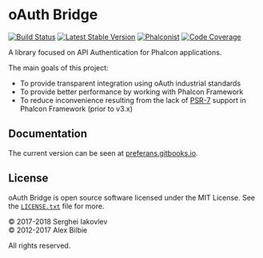 # oAuth Bridge

[![Build Status](https://travis-ci.org/preferans/oauth-bridge.svg?branch=master)](https://travis-ci.org/preferans/oauth-bridge)
[![Latest Stable Version](https://poser.pugx.org/preferans/oauth-bridge/v/stable)](https://packagist.org/packages/preferans/oauth-bridge)
[![Phalconist](https://phalconist.phalconphp.com/preferans/oauth-bridge/default.svg)](https://phalconist.phalconphp.com/preferans/oauth-bridge)
[![Code Coverage](https://codecov.io/gh/preferans/oauth-bridge/branch/master/graph/badge.svg)](https://codecov.io/gh/preferans/oauth-bridge)

A library focused on API Authentication for Phalcon applications.

The main goals of this project:
- To provide transparent integration using oAuth industrial standards
- To provide better performance by working with Phalcon Framework
- To reduce inconvenience resulting from the lack of [PSR-7](http://www.php-fig.org/psr/psr-7/) support in Phalcon Framework (prior to v3.x)

## Documentation

The current version can be seen at [preferans.gitbooks.io](https://preferans.gitbooks.io/oauth-bridge/content/).

## License

oAuth Bridge is open source software licensed under the MIT License.
See the [`LICENSE.txt`](LICENSE.txt) file for more.

© 2017-2018 Serghei Iakovlev <br>
© 2012-2017 Alex Bilbie <br>

All rights reserved.
